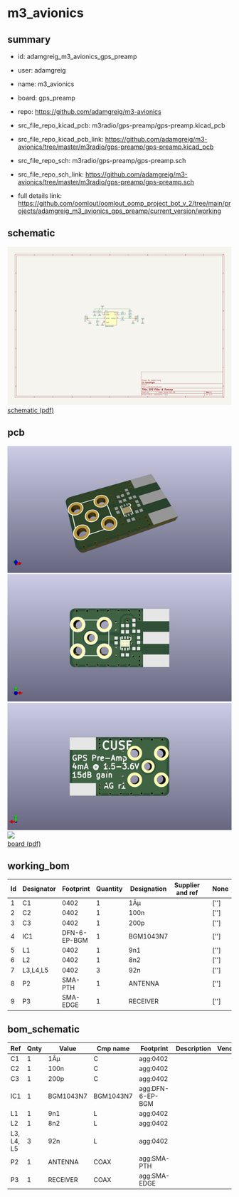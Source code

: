 # m3_avionics
 
## summary 
* id: adamgreig_m3_avionics_gps_preamp
* user: adamgreig
* name: m3_avionics
* board: gps_preamp
* repo: https://github.com/adamgreig/m3-avionics
* src_file_repo_kicad_pcb: m3radio/gps-preamp/gps-preamp.kicad_pcb
* src_file_repo_kicad_pcb_link: https://github.com/adamgreig/m3-avionics/tree/master/m3radio/gps-preamp/gps-preamp.kicad_pcb


* src_file_repo_sch: m3radio/gps-preamp/gps-preamp.sch
* src_file_repo_sch_link: https://github.com/adamgreig/m3-avionics/tree/master/m3radio/gps-preamp/gps-preamp.sch
* full details link: https://github.com/oomlout/oomlout_oomp_project_bot_v_2/tree/main/projects/adamgreig_m3_avionics_gps_preamp/current_version/working  

## schematic  
![](working_schematic_600.png)  
[schematic (pdf)](working_schematic.pdf) 






















## pcb  
![](working_3d_600.png) 
![](working_3d_front_600.png)  
![](working_3d_back_600.png)  
![](working_600.png)  
[board (pdf)](working.pdf)  

## working_bom
| Id | Designator | Footprint | Quantity | Designation | Supplier and ref |  | None | 
| --- | --- | --- | --- | --- | --- | --- | --- | 
| 1 | C1 | 0402 | 1 | 1Âµ |  |  | [''] | 
| 2 | C2 | 0402 | 1 | 100n |  |  | [''] | 
| 3 | C3 | 0402 | 1 | 200p |  |  | [''] | 
| 4 | IC1 | DFN-6-EP-BGM | 1 | BGM1043N7 |  |  | [''] | 
| 5 | L1 | 0402 | 1 | 9n1 |  |  | [''] | 
| 6 | L2 | 0402 | 1 | 8n2 |  |  | [''] | 
| 7 | L3,L4,L5 | 0402 | 3 | 92n |  |  | [''] | 
| 8 | P2 | SMA-PTH | 1 | ANTENNA |  |  | [''] | 
| 9 | P3 | SMA-EDGE | 1 | RECEIVER |  |  | [''] | 


## bom_schematic
| Ref | Qnty | Value | Cmp name | Footprint | Description | Vendor | DNP | 
| --- | --- | --- | --- | --- | --- | --- | --- | 
| C1 | 1 | 1Âµ | C | agg:0402 |  |  |  | 
| C2 | 1 | 100n | C | agg:0402 |  |  |  | 
| C3 | 1 | 200p | C | agg:0402 |  |  |  | 
| IC1 | 1 | BGM1043N7 | BGM1043N7 | agg:DFN-6-EP-BGM |  |  |  | 
| L1 | 1 | 9n1 | L | agg:0402 |  |  |  | 
| L2 | 1 | 8n2 | L | agg:0402 |  |  |  | 
| L3, L4, L5 | 3 | 92n | L | agg:0402 |  |  |  | 
| P2 | 1 | ANTENNA | COAX | agg:SMA-PTH |  |  |  | 
| P3 | 1 | RECEIVER | COAX | agg:SMA-EDGE |  |  |  | 



